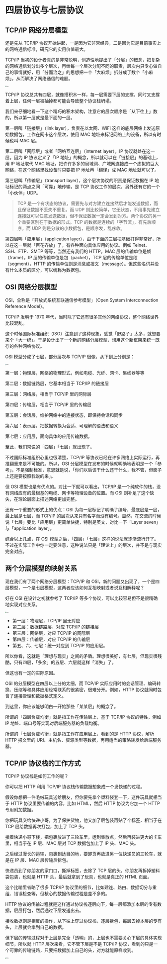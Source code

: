 # 四层协议与七层协议

## TCP/IP 网络分层模型

还是先从 TCP/IP 协议开始讲起，一是因为它非常经典，二是因为它是目前事实上的网络通信标准，研究它的实用价值最大。

TCP/IP 当初的设计者真的是非常聪明，创造性地提出了「分层」的概念，把复杂的网络通信划分出多个层次，再给每一个层次分配不同的职责，层次内只专心做自己的事情就好，用「分而治之」的思想把一个「大麻烦」拆分成了数个「小麻烦」，从而解决了网络通信的难题。

<img src="https://static001.geekbang.org/resource/image/2b/03/2b8fee82b58cc8da88c74a33f2146703.png" alt="img" style="zoom: 25%;" />

TCP/IP 协议总共有四层，就像搭积木一样，每一层需要下层的支撑，同时又支撑着上层，任何一层被抽掉都可能会导致整个协议栈坍塌。

我们来仔细地看一下这个精巧的积木架构，注意它的层次顺序是「从下往上」数的，所以第一层就是最下面的一层。

第一层叫「链接层」（link layer），负责在以太网、WiFi 这样的底层网络上发送原始数据包，工作在网卡这个层次，使用 MAC 地址来标记网络上的设备，所以有时候也叫 MAC 层。

第二层叫「网际层」或者「网络互连层」（internet layer），IP 协议就处在这一层。因为 IP 协议定义了「IP 地址」的概念，所以就可以在「链接层」的基础上，用 IP 地址取代 MAC 地址，把许许多多的局域网、广域网连接成一个虚拟的巨大网络，在这个网络里找设备时只要把 IP 地址再「翻译」成 MAC 地址就可以了。

第三层叫「传输层」（transport layer），这个层次协议的职责是保证数据在 IP 地址标记的两点之间「可靠」地传输，是 TCP 协议工作的层次，另外还有它的一个「小伙伴」UDP。

> TCP 是一个有状态的协议，需要先与对方建立连接然后才能发送数据，而且保证数据不丢失不重复。而 UDP 则比较简单，它无状态，不用事先建立连接就可以任意发送数据，但不保证数据一定会发到对方。两个协议的另一个重要区别在于数据的形式。TCP 的数据是连续的「字节流」，有先后顺序，而 UDP 则是分散的小数据包，是顺序发，乱序收。

第四层叫「应用层」（application layer），由于下面的三层把基础打得非常好，所以在这一层就「百花齐放」了，有各种面向具体应用的协议。例如 Telnet、SSH、FTP、SMTP 等等，当然还有我们的 HTTP。MAC 层的传输单位是帧（frame），IP 层的传输单位是包（packet），TCP 层的传输单位是段（segment），HTTP 的传输单位则是消息或报文（message）。但这些名词并没有什么本质的区分，可以统称为数据包。

## OSI 网络分层模型

OSI，全称是「开放式系统互联通信参考模型」（Open System Interconnection Reference Model）。

TCP/IP 发明于 1970 年代，当时除了它还有很多其他的网络协议，整个网络世界比较混乱。

这个时候国际标准组织（ISO）注意到了这种现象，感觉「野路子」太多，就想要来个「大一统」。于是设计出了一个新的网络分层模型，想用这个新框架来统一既存的各种网络协议。

OSI 模型分成了七层，部分层次与 TCP/IP 很像，从下到上分别是：

<img src="http://dean-imgsubmit.oss-cn-beijing.aliyuncs.com/img/3abcf1462621ff86758a8d9571c07cdc.png" alt="img" style="zoom:25%;" />

第一层：物理层，网络的物理形式，例如电缆、光纤、网卡、集线器等等

第二层：数据链路层，它基本相当于 TCP/IP 的链接层

第三层：网络层，相当于 TCP/IP 里的网际层

第四层：传输层，相当于 TCP/IP 里的传输层

第五层：会话层，维护网络中的连接状态，即保持会话和同步

第六层：表示层，把数据转换为合适、可理解的语法和语义

第七层：应用层，面向具体的应用传输数据。

至此，我们常说的「四层」「七层」就出现了。

不过国际标准组织心里也很清楚，TCP/IP 等协议已经在许多网络上实际运行，再推翻重来是不可能的。所以，OSI 分层模型在发布的时候就明确地表明是一个「参考」，不是强制标准，意思就是说，「你们以后该干什么还干什么，我不管，但面子上还是要按照我说的来」。

但 OSI 模型也是有优点的。对比一下就可以看出，TCP/IP 是一个纯软件的栈，没有网络应有的最根基的电缆、网卡等物理设备的位置。而 OSI 则补足了这个缺失，在理论层面上描述网络更加完整。

还有一个重要的形式上的优点：OSI 为每一层标记了明确了编号，最底层是一层，最上层是七层，而 TCP/IP 的层次从来只有名字而没有编号。显然，在交流的时候说「七层」要比「应用层」更简单快捷，特别是英文，对比一下「Layer seven」与「application layer」。

综合以上几点，在 OSI 模型之后，「四层」「七层」这样的说法就逐渐流行开了。不过在实际工作中你一定要注意，这种说法只是「理论上」的层次，并不是与现实完全对应。

## 两个分层模型的映射关系

现在我们有了两个网络分层模型：TCP/IP 和 OSI，新的问题又出现了，一个是四层模型，一个是七层模型，这两者应该如何互相映射或者说互相解释呢？

好在 OSI 在设计之初就参考了 TCP/IP 等多个协议，可以比较容易但不是很精确地实现对应关系。

<img src="https://static001.geekbang.org/resource/image/9d/94/9d9b3c9274465c94e223676b6d434194.png" alt="img" style="zoom:25%;" />

- 第一层：物理层，TCP/IP 里无对应
- 第二层：数据链路层，对应 TCP/IP 的链接层
- 第三层：网络层，对应 TCP/IP 的网际层
- 第四层：传输层，对应 TCP/IP 的传输层
- 第五、六、七层：统一对应到 TCP/IP 的应用层。

所以你看，这就是「理想与现实」之间的矛盾。理想很美好，有七层，但现实很残酷，只有四层，「多余」的五层、六层就这样「消失」了。

但这也有一定的实际原因。

OSI 的分层模型在四层以上分的太细，而 TCP/IP 实际应用时的会话管理、编码转换、压缩等和具体应用经常联系的很紧密，很难分开。例如，HTTP 协议就同时包含了连接管理和数据格式定义。

到这里，你应该能够明白一开始那些「某某层」的概念了。

所谓的「四层负载均衡」就是指工作在传输层上，基于 TCP/IP 协议的特性，例如 IP 地址、端口号等实现对后端服务器的负载均衡。

所谓的「七层负载均衡」就是指工作在应用层上，看到的是 HTTP 协议，解析 HTTP 报文里的 URI、主机名、资源类型等数据，再用适当的策略转发给后端服务器。

## TCP/IP 协议栈的工作方式

TCP/IP 协议栈是如何工作的呢？

你可以把 HTTP 利用 TCP/IP 协议栈传输数据想象成一个发快递的过程。

假设你想把一件毛绒玩具送给朋友，但你要先拿个塑料袋套一下，这件玩具就相当于 HTTP 协议里要传输的内容，比如 HTML，然后 HTTP 协议为它加一个 HTTP 专用附加数据。

你把玩具交给快递小哥，为了保护货物，他又加了层包装再贴了个标签，相当于在 TCP 层给数据再次打包，加上了 TCP 头。

接着快递小哥下楼，把包裹放进了三轮车里，运到集散点，然后再装进更大的卡车里，相当于在 IP 层、MAC 层对 TCP 数据包加上了 IP 头、MAC 头。

之后经过漫长的运输，包裹到达目的地，要卸货再放进另一位快递员的三轮车，就是在 IP 层、MAC 层传输后拆包。

快递员到了你朋友的家门口，撕掉标签，去除了 TCP 层的头，你朋友再拆掉塑料袋包装，也就是 HTTP 头，最后就拿到了玩具，也就是真正的 HTML 页面。

这个比喻里省略了很多 TCP/IP 协议里的细节，比如建连、路由、数据切分与重组、错误检查等，但核心的数据传输过程是差不多的。

HTTP 协议的传输过程就是这样通过协议栈逐层向下，每一层都添加本层的专有数据，层层打包，然后通过下层发送出去。

接收数据则是相反的操作，从下往上穿过协议栈，逐层拆包，每层去掉本层的专有头，上层就会拿到自己的数据。

但下层的传输过程对于上层是完全「透明」的，上层也不需要关心下层的具体实现细节，所以就 HTTP 层次来看，它不管下层是不是 TCP/IP 协议，看到的只是一个可靠的传输链路，只要把数据加上自己的头，对方就能原样收到。

<img src="http://dean-imgsubmit.oss-cn-beijing.aliyuncs.com/img/70bc19acacf2245fa841349f15cb7a6f.png" alt="img" style="zoom:25%;" />